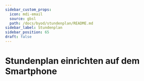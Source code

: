 ```yaml
---
sidebar_custom_props:
  icon: mdi-email
  source: gbsl
  path: /docs/byod/stundenplan/README.md
sidebar_label: Stundenplan
sidebar_position: 65
draft: false
---
```


#  Stundenplan einrichten auf dem Smartphone



<Features />
